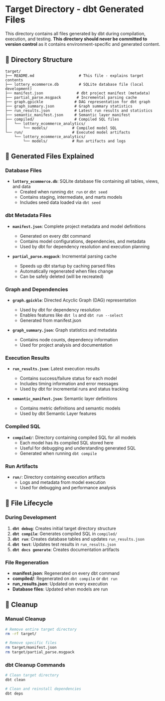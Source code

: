 # Target Directory - dbt Generated Files

This directory contains all files generated by dbt during compilation, execution, and testing. **This directory should never be committed to version control** as it contains environment-specific and generated content.

## 📁 Directory Structure

```
target/
├── README.md                    # This file - explains target contents
├── lottery_ecommerce.db         # SQLite database file (local development)
├── manifest.json               # dbt project manifest (metadata)
├── partial_parse.msgpack       # Incremental parsing cache
├── graph.gpickle              # DAG representation for dbt graph
├── graph_summary.json         # Graph summary statistics
├── run_results.json           # Latest run results and statistics
├── semantic_manifest.json     # Semantic layer manifest
├── compiled/                  # Compiled SQL files
│   └── lottery_ecommerce_analytics/
│       └── models/           # Compiled model SQL
└── run/                      # Executed model artifacts
    └── lottery_ecommerce_analytics/
        └── models/           # Run artifacts and logs
```

## 🔧 Generated Files Explained

### Database Files
- **`lottery_ecommerce.db`**: SQLite database file containing all tables, views, and data
  - Created when running `dbt run` or `dbt seed`
  - Contains staging, intermediate, and marts models
  - Includes seed data loaded via `dbt seed`

### dbt Metadata Files
- **`manifest.json`**: Complete project metadata and model definitions
  - Generated on every dbt command
  - Contains model configurations, dependencies, and metadata
  - Used by dbt for dependency resolution and execution planning

- **`partial_parse.msgpack`**: Incremental parsing cache
  - Speeds up dbt startup by caching parsed files
  - Automatically regenerated when files change
  - Can be safely deleted (will be recreated)

### Graph and Dependencies
- **`graph.gpickle`**: Directed Acyclic Graph (DAG) representation
  - Used by dbt for dependency resolution
  - Enables features like `dbt ls` and `dbt run --select`
  - Generated from manifest.json

- **`graph_summary.json`**: Graph statistics and metadata
  - Contains node counts, dependency information
  - Used for project analysis and documentation

### Execution Results
- **`run_results.json`**: Latest execution results
  - Contains success/failure status for each model
  - Includes timing information and error messages
  - Used by dbt for incremental runs and status tracking

- **`semantic_manifest.json`**: Semantic layer definitions
  - Contains metric definitions and semantic models
  - Used by dbt Semantic Layer features

### Compiled SQL
- **`compiled/`**: Directory containing compiled SQL for all models
  - Each model has its compiled SQL stored here
  - Useful for debugging and understanding generated SQL
  - Generated when running `dbt compile`

### Run Artifacts
- **`run/`**: Directory containing execution artifacts
  - Logs and metadata from model execution
  - Used for debugging and performance analysis

## 🔄 File Lifecycle

### During Development
1. **`dbt debug`**: Creates initial target directory structure
2. **`dbt compile`**: Generates compiled SQL in `compiled/`
3. **`dbt run`**: Creates database tables and updates `run_results.json`
4. **`dbt test`**: Updates test results in `run_results.json`
5. **`dbt docs generate`**: Creates documentation artifacts

### File Regeneration
- **manifest.json**: Regenerated on every dbt command
- **compiled/**: Regenerated on `dbt compile` or `dbt run`
- **run_results.json**: Updated on every execution
- **Database files**: Updated when models are run

## 🧹 Cleanup

### Manual Cleanup
```bash
# Remove entire target directory
rm -rf target/

# Remove specific files
rm target/manifest.json
rm target/partial_parse.msgpack
```

### dbt Cleanup Commands
```bash
# Clean target directory
dbt clean

# Clean and reinstall dependencies
dbt deps
```




